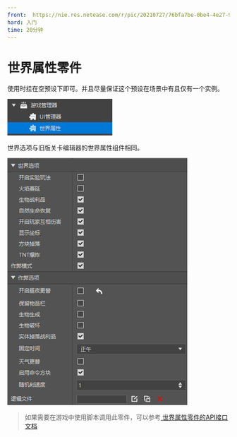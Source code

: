 ```yaml
---
front: 	https://nie.res.netease.com/r/pic/20210727/76bfa7be-0be4-4e27-91a3-b5268695f359.png
hard: 入门
time: 20分钟
---
```



# 世界属性零件

使用时挂在空预设下即可。并且尽量保证这个预设在场景中有且仅有一个实例。

![parts004](./images/parts004.png)

世界选项与旧版关卡编辑器的世界属性组件相同。

![parts005](./images/parts005.png)

>如果需要在游戏中使用脚本调用此零件，可以参考<a href="../../../../../mcdocs/3-PresetAPI/预设对象/零件/世界属性零件WorldPart.html" rel="noopenner"> 世界属性零件的API接口文档 </a>
